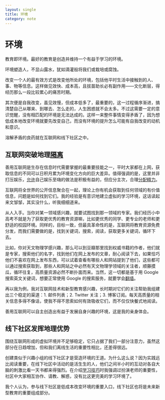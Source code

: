 ```yaml
---
layout: single
title: 环境
category: note
---
```


# 环境

教育即环境。最好的教育是创造并维持一个有益于学习的环境。

环境塑造人，不显山露水，犹如滴灌般将我们或栽培或腐蚀。

改变一个人的最有效方式是改变他所处的环境，包括他平时生活中接触到的人、事、物等信息。这样做见效快、成本高，且拔苗助长必有副作用——文化断层，得经历那么一段比较累心的痛苦时期。

其次便是自我改变，虽见效慢，但成本低多了，最重要的，这一过程循序渐进，搞清楚自己从哪来、到哪去、怎么走的，人生困惑就不会太多。不过这需要一定的意识觉醒，没有相匹配的环境是无法达成的。这样一来整件事情变得矛盾了，因为想低成本地改变环境就要先改变自己，而没有环境的提升怎么可能有自我改变的动机和意识。

溶解矛盾的良药就在互联网和线下社区之中。

## 互联网突破地理[隔离](/note/segregate.html)

善用互联网是生存在信息时代需要掌握的最重要技能之一，平时大家都在上网，获取信息的不同可以日积月累为环境变化方向的巨大差异。值得强调的是，这里并非打压娱乐，[允许](/note/allow.html)自己娱乐至嗨的做法是积极有益的，但应分主次，合理[分配精力](/note/focus.html)。

互联网将全世界的公开信息聚合在一起，理论上你有机会获取到任何领域的有价值信息，问题是如何找到它们。我的经验是有意识地建立虚拟的学习环境，这话读起来文邹邹，其实没什么，听我细细道来。

从人入手。当你对某一领域感兴趣，就要试图找到那一领域的专家。我们经历小中高考不就是为了获取更优秀的教育资源嘛，比如更优秀的同学、更专业的老师和更舒适的校园环境。同样的，目标一致，但最具革命性的是，互联网将教育资源免费分发，而我们需要做的是，找到关键词，搜索，阅读，获取更多关键词，循环下去。

比如，你对天文物理学感兴趣，那么可以到豆瓣那里找到权威书籍的作者，他们就是专家，搜索他们的名字，找到他们在网上发布的文章，耐心阅读下去，如果恰巧他们不喜欢在网上发布东西，可以试着查看有哪些人和网站提到了他们，这些都可以通过搜索获取到，那些人和网站之中必然有天文物理学领域的关注者，顺藤摸瓜，循环往复，高质量资源必然不断扑面而来。当然，这一切都是基于用 Google 搜索英文关键词，想要正常使用 Google 的搜索服务，就要学会[翻墙](/note/fuckgfw.html)。

再以我为例，我对互联网技术和新型教育感兴趣，长时期对它们的关注帮助我组建出三个稳定的渠道：1. 邮件列表；2. Twitter 关注；3. 博客订阅。每天高质量的相关信息多得不像话，使我不得不思索如何有效吸收它们，而不仅仅快餐式地阅读。

善用互联网可以自主创造出有益于发展自身兴趣的环境，这是我的亲身体会。

## 线下社区发挥地理优势

围绕互联网形成的虚拟环境并不足够稳定，它只占据了我们一部分注意力，虽然这部分在日趋增加，但和我们离线生活的重要性相比，还差得很远。

创建类似于兴趣小组的线下社区才是营造环境的王道。为什么这么说？因为实践远比阅读重要，在线下社区中活动的是活生生的人，他们之间半小时的互动对各自大脑的刺激比看一天书都来得强烈。在介绍[学习技巧](/note/learning.html)时我强调过扮演老师的重要性，社区中大家相互协作、请教、解惑，没有比这更完美的学习环境了。

我个人认为，参与线下社区是低成本改变环境的重要入口，线下社区也将是未来新型教育的重要组成部分。

